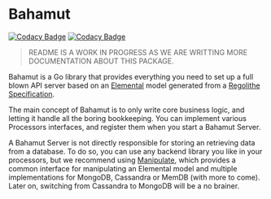 # Bahamut

[![Codacy Badge](https://app.codacy.com/project/badge/Grade/f8d3dbbc552b4c8abf8985425d25c338)](https://www.codacy.com/gh/PaloAltoNetworks/bahamut/dashboard?utm_source=github.com&amp;utm_medium=referral&amp;utm_content=PaloAltoNetworks/bahamut&amp;utm_campaign=Badge_Grade) [![Codacy Badge](https://app.codacy.com/project/badge/Coverage/f8d3dbbc552b4c8abf8985425d25c338)](https://www.codacy.com/gh/PaloAltoNetworks/bahamut/dashboard?utm_source=github.com&utm_medium=referral&utm_content=PaloAltoNetworks/bahamut&utm_campaign=Badge_Coverage)

> README IS A WORK IN PROGRESS AS WE ARE WRITTING MORE DOCUMENTATION ABOUT THIS PACKAGE.

Bahamut is a Go library that provides everything you need to set up a full blown API server based on an [Elemental](https://go.aporeto.io/elemental) model generated from a [Regolithe Specification](https://go.aporeto.io/regolithe).

The main concept of Bahamut is to only write core business logic, and letting it handle all the boring bookkeeping. You can implement various Processors interfaces, and register them when you start a Bahamut Server.

A Bahamut Server is not directly responsible for storing an retrieving data from a database. To do so, you can use any backend library you like in your processors, but we recommend using [Manipulate](https://go.aporeto.io/manipulate), which provides a common interface for manipulating an Elemental model and multiple implementations for MongoDB, Cassandra or MemDB (with more to come). Later on, switching from Cassandra to MongoDB will be a no brainer.
